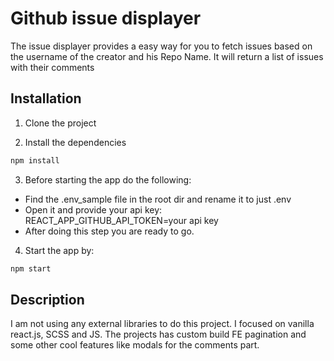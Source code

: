 # Github issue displayer

The issue displayer provides a easy way for you to fetch issues based on the username of the creator and his Repo Name. It will return a list of issues with their comments

## Installation

1) Clone the project

2) Install the dependencies

```bash
npm install
```
3) Before starting the app do the following:

- Find the .env_sample file in the root dir and rename it to just .env
- Open it and provide your api key: REACT_APP_GITHUB_API_TOKEN=your api key
- After doing this step you are ready to go.

4) Start the app by:

```bash
npm start
```

## Description 

I am not using any external libraries to do this project. I focused on vanilla react.js, SCSS and JS. The projects has custom build FE pagination and some other cool features like modals for the comments part.

